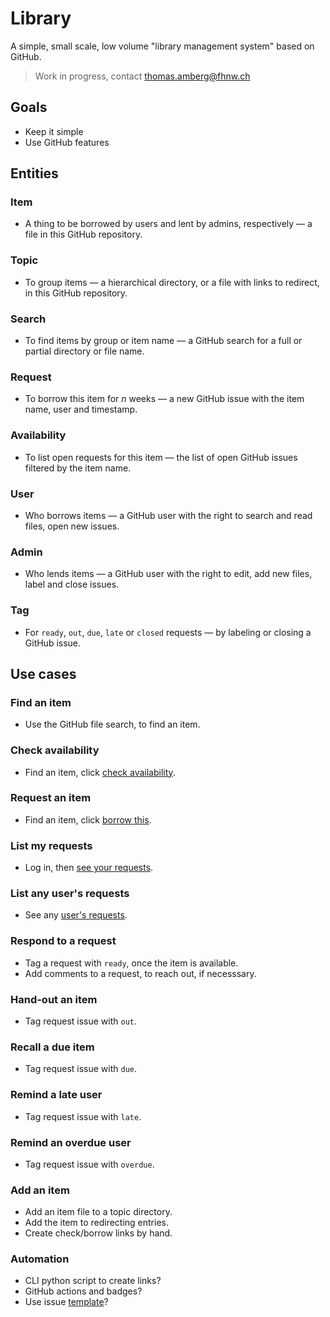 # Library
A simple, small scale, low volume "library management system" based on GitHub.

> Work in progress, contact thomas.amberg@fhnw.ch

## Goals
- Keep it simple
- Use GitHub features

## Entities
### Item
- A thing to be borrowed by users and lent by admins, respectively — a file in this GitHub repository.

### Topic
- To group items — a hierarchical directory, or a file with links to redirect, in this GitHub repository.

### Search
- To find items by group or item name — a GitHub search for a full or partial directory or file name.

### Request
- To borrow this item for _n_ weeks — a new GitHub issue with the item name, user and timestamp.

### Availability
- To list open requests for this item — the list of open GitHub issues filtered by the item name.

### User
- Who borrows items — a GitHub user with the right to search and read files, open new issues.

### Admin
- Who lends items — a GitHub user with the right to edit, add new files, label and close issues.

### Tag
- For `ready`, `out`, `due`, `late` or `closed` requests — by labeling or closing a GitHub issue.

## Use cases
### Find an item
- Use the GitHub file search, to find an item.

### Check availability
- Find an item, click [check availability]().

### Request an item
- Find an item, click [borrow this]().

### List my requests
- Log in, then [see your requests]().

### List any user's requests
- See any [user's requests]().

### Respond to a request
- Tag a request with `ready`, once the item is available.
- Add comments to a request, to reach out, if necesssary.

### Hand-out an item
- Tag request issue with `out`.

### Recall a due item
- Tag request issue with `due`.

### Remind a late user
- Tag request issue with `late`.

### Remind an overdue user
- Tag request issue with `overdue`.

### Add an item
- Add an item file to a topic directory.
- Add the item to redirecting entries.
- Create check/borrow links by hand.

### Automation
- CLI python script to create links?
- GitHub actions and badges?
- Use issue [template](https://docs.github.com/en/communities/using-templates-to-encourage-useful-issues-and-pull-requests/configuring-issue-templates-for-your-repository)?
